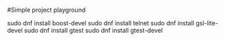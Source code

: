 #Simple project playground

sudo dnf install boost-devel
sudo dnf install telnet
sudo dnf install gsl-lite-devel
sudo dnf install gtest
sudo dnf install gtest-devel